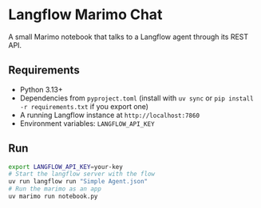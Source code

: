 # Langflow Marimo Chat

A small Marimo notebook that talks to a Langflow agent through its REST API.

## Requirements
- Python 3.13+
- Dependencies from `pyproject.toml` (install with `uv sync` or `pip install -r requirements.txt` if you export one)
- A running Langflow instance at `http://localhost:7860`
- Environment variables: `LANGFLOW_API_KEY`

## Run
```bash
export LANGFLOW_API_KEY=your-key
# Start the langflow server with the flow 
uv run langflow run "Simple Agent.json"
# Run the marimo as an app
uv marimo run notebook.py

